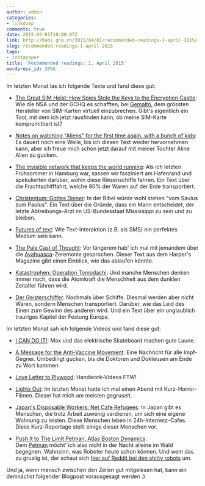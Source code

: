 ```yaml
---
author: admin
categories:
- linkdump
comments: true
date: 2015-04-01T19:00:07Z
link: http://habi.gna.ch/2015/04/01/recommended-readings-1-april-2015/
slug: recommended-readings-1-april-2015
tags:
- instapaper
title: 'Recommended readings: 1. April 2015'
wordpress_id: 3866
---
```


Im letzten Monat las ich folgende Texte und fand diese gut:



	
  * [The Great SIM Heist: How Spies Stole the Keys to the Encryption Castle](https://firstlook.org/theintercept/2015/02/19/great-sim-heist/): Wie die NSA und der GCHQ es schafften, bei [Gemalto](http://www.gemalto.com/), dem grössten Hersteller von SIM-Karten virtuell einzubrechen. Gibt's eigentlich ein Tool, mit dem ich jetzt rausfinden kann, ob meine SIM-Karte kompromittiert ist?

	
  * [Notes on watching "Aliens" for the first time again, with a bunch of kids](http://www.rogerebert.com/mzs/watching-aliens-for-the-first-time-again-with-a-bunch-of-kids): Es dauert noch eine Weile, bis ich diesen Text wieder hervornehmen kann, aber ich freue mich schon jetzt darauf mit meiner Tochter Aline Alien zu gucken.

	
  * [The invisible network that keeps the world running](http://www.bbc.com/future/story/20150209-the-network-that-runs-the-world): Als ich letzten Frühsommer in Hamburg war, sassen wir fasziniert am Hafenrand und spekulierten darüber, wohin diese Riesenschiffe fahren. Ein Text über die Frachtschifffahrt, welche 80% der Waren auf der Erde transportiert.

	
  * [Christentum: Gottes Diener](http://www.spiegel.de/spiegel/print/d-131696276.html): In der Bibel würde wohl stehen "vom Saulus zum Paulus". Ein Text über die Gründe, dass ein Mann entscheidet, der letzte Abtreibungs-Arzt im US-Bundesstaat Mississippi zu sein und zu bleiben.

	
  * [Futures of text](http://whoo.ps/2015/02/23/futures-of-text): Wie Text-Interaktion (z.B. als SMS) ein perfektes Medium sein kann.

	
  * [The Pale Cast of Thought](http://harpers.org/blog/2014/10/the-pale-cast-of-thought/): Vor längerem hab' ich mal mit jemandem über die [Ayahuasca](http://en.wikipedia.org/wiki/Ayahuasca)-Zeremonie gesprochen. Dieser Text aus dem Harper's Magazine gibt einen Einblick, wie das ablaufen könnte.

	
  * [Katastrophen: Operation Tomodachi](http://www.spiegel.de/spiegel/print/d-131578914.html): Und manche Menschen denken immer noch, dass die Atomkraft die Menschheit aus dem dunklen Zeitalter führen wird.

	
  * [Der Geisterschiffer](http://static.apps.welt.de/lesestueck/2015/Geisterschiffer/): Nochmals über Schiffe. Diesmal werden aber nicht Waren, sondern Menschen transportiert. Darüber, wie das Leid des Einen zum Gewinn des anderen wird. Und ein Text über ein unglaublich trauriges Kapitel der Festung Europa.


Im letzten Monat sah ich folgende Videos und fand diese gut:

	
  * [I CAN DO IT!](https://vimeo.com/99342130): Max und das elektrische Skateboard machen gute Laune.

	
  * [A Message for the Anti-Vaccine Movement](https://www.youtube.com/watch?v=QgpfNScEd3M): Eine Nachricht für alle Impf-Gegner. Umbedingt gucken, bis die Doktoren und Dokteusen am Ende zu Wort kommen.

	
  * [Love Letter to Plywood](https://vimeo.com/44947985): Handwork-Videos FTW!

	
  * [Lights Out](https://www.youtube.com/watch?v=FUQhNGEu2KA): Im letzten Monat hatte ich mal einen Abend mit Kurz-Horror-Filmen. Dieser hat mich am meisten gegruselt.

	
  * [Japan's Disposable Workers: Net Cafe Refugees](https://vimeo.com/121705174): In Japan gibt es Menschen, die trotz Arbeit zuwenig verdienen, um sich eine eigene Wohnung zu leisten. Diese Menschen leben in 24h-Internetz-Cafes. Diese Kurz-Reportage stellt einige dieser Menschen vor.

	
  * [Push It to The Limit Petman, Atlas Boston Dynamics](https://www.youtube.com/watch?v=qJckchby55E): Dem [Petman](http://www.bostondynamics.com/robot_petman.html) möcht' ich also nicht in der Nacht alleine im Wald begegnen. Wahnsinn, was Roboter heute schon können. Und wem das zu gruslig ist, der schaut sich [hier auf Reddit bei den shitty robots](http://www.reddit.com/r/shittyrobots) um.


Und ja, wenn mensch zwischen den Zeilen gut mitgelesen hat, kann ein demnächst folgender Blogpost vorausgesagt werden :)
